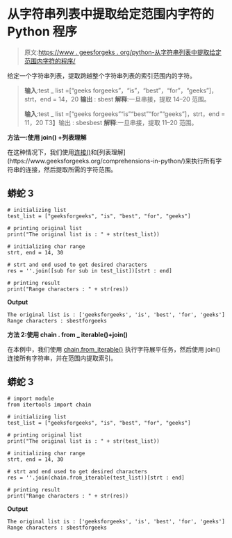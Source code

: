 # 从字符串列表中提取给定范围内字符的 Python 程序

> 原文:[https://www . geesforgeks . org/python-从字符串列表中提取给定范围内字符的程序/](https://www.geeksforgeeks.org/python-program-to-extract-characters-in-given-range-from-a-string-list/)

给定一个字符串列表，提取跨越整个字符串列表的索引范围内的字符。

> **输入**:test _ list =[“geeks forgeeks”，“is”，“best”，“for”，“geeks”]，strt，end = 14，20
> **输出** : sbest
> **解释**:一旦串接，提取 14–20 范围。
> 
> **输入**:test _ list =[“geeks forgeeks”“is”“best”“for”“geeks”]，strt，end = 11，20
> T3】输出 : sbesbest
> **解释**:一旦串接，提取 11–20 范围。

**方法一:使用 join() +列表理解**

在这种情况下，我们使用[连接()](https://www.geeksforgeeks.org/join-function-python/#:~:text=The%20join()%20method%20is,of%20iterable%20will%20be%20stored.)和[列表理解](https://www.geeksforgeeks.org/comprehensions-in-python/)来执行所有字符串的连接，然后提取所需的字符范围。

## 蟒蛇 3

```
# initializing list
test_list = ["geeksforgeeks", "is", "best", "for", "geeks"]

# printing original list
print("The original list is : " + str(test_list))

# initializing char range 
strt, end = 14, 30

# strt and end used to get desired characters
res = ''.join([sub for sub in test_list])[strt : end]

# printing result 
print("Range characters : " + str(res))
```

**Output**

```
The original list is : ['geeksforgeeks', 'is', 'best', 'for', 'geeks']
Range characters : sbestforgeeks

```

**方法 2:使用 chain . from _ iterable()+join()**

在本例中，我们使用 [chain.from_iterable()](https://www.geeksforgeeks.org/python-itertools-chain-from_iterable/#:~:text=from_iterable()%20method,elements%20of%20the%20input%20iterable.) 执行字符展平任务，然后使用 join()连接所有字符串，并在范围内提取索引。

## 蟒蛇 3

```
# import module
from itertools import chain

# initializing list
test_list = ["geeksforgeeks", "is", "best", "for", "geeks"]

# printing original list
print("The original list is : " + str(test_list))

# initializing char range 
strt, end = 14, 30

# strt and end used to get desired characters
res = ''.join(chain.from_iterable(test_list))[strt : end]

# printing result 
print("Range characters : " + str(res))
```

**Output**

```
The original list is : ['geeksforgeeks', 'is', 'best', 'for', 'geeks']
Range characters : sbestforgeeks

```